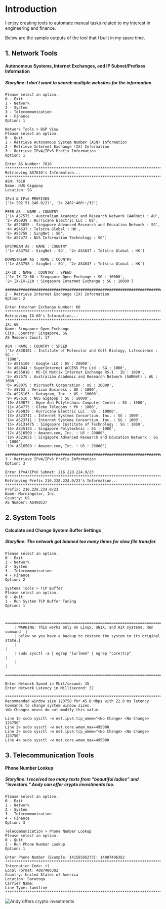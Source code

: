 # Introduction

I enjoy creating tools to automate manual tasks related to my interest in engineering and finance.

Below are the sample outputs of the tool that I built in my spare time.

## 1. Network Tools
#### Autonomous Systems, Internet Exchanges, and IP Subnet/Prefixes Information
##### Storyline: I don't want to search multiple websites for the information.


    Please select an option.
    0 - Exit
    1 - Network
    2 - System
    3 - Telecommunication
    4 - Finance
    Option: 1

    Network Tools > BGP View
    Please select an option.
    0 - Quit
    1 - Retrieve Autonomous System Number (ASN) Information
    2 - Retrieve Internet Exchange (IX) Information
    3 - Retrieve IPv4/IPv6 Prefix Information
    Option: 1

    Enter AS Number: 7610
    ********************************************************************************
    Retrieving AS7610's Information...
    ********************************************************************************
    ASN: 7610
    Name: NUS Gigapop
    Location: SG

    IPv4 & IPv6 PREFIXES
    ['1> 202.51.240.0/21', '2> 2402:400::/32']

    PEER AS : NAME : COUNTRY
    ['1> AS7575 : Australian Academic and Research Network (AARNet) : AU',
    '2> AS6939 : Hurricane Electric LLC : US',
    '3> AS23855 : Singapore Advanced Research and Education Network : SG',
    '4> AS4637 : Telstra Global : HK',
    '5> AS3758 : SingNet : SG',
    '6> AS7472 : NUS Information Technology : SG']

    UPSTREAM AS : NAME : COUNTRY
    ['1> AS3758 : SingNet : SG', '2> AS4637 : Telstra Global : HK']

    DOWNSTREAM AS : NAME : COUNTRY
    ['1> AS3758 : SingNet : SG', '2> AS4637 : Telstra Global : HK']

    IX-ID : NAME : COUNTRY : SPEED
    ['1> IX-IX-60 : Singapore Open Exchange : SG : 10000',
    '2> IX-IX-210 : Singapore Internet Exchange : SG : 10000']

    ################################################################################
    2 - Retrieve Internet Exchange (IX) Information
    Option: 2

    Enter Internet Exchange Number: 60
    ********************************************************************************
    Retrieving IX-60's Information...
    ********************************************************************************
    IX: 60
    Name: Singapore Open Exchange
    City, Country: Singapore, SG
    AS Members Count: 17

    ASN : NAME : COUNTRY : SPEED
    ['1> AS38181 : Institute of Molecular and Cell Biology, Lifescience : SG : '
    '1000',
    '2> AS15169 : Google LLC : US : 20000',
    '3> AS4844 : SuperInternet ACCESS Pte Ltd : SG : 1000',
    '4> AS55818 : MC-IX Matrix Internet Exchange RS-1 : ID : 1000',
    '5> AS7575 : Australian Academic and Research Network (AARNet) : AU : 1000',
    '6> AS8075 : Microsoft Corporation : US : 20000',
    '7> AS703 : Verizon Business : US : 1000',
    '8> AS26163 : Datagram, Inc. : US : 10000',
    '9> AS7610 : NUS Gigapop : SG : 10000',
    '10> AS9877 : Ngee Ann Polytechnic Computer Center : SG : 1000',
    '11> AS4775 : Globe Telecoms : PH : 1000',
    '12> AS6939 : Hurricane Electric LLC : US : 10000',
    '13> AS23711 : Internet Systems Consortium, Inc. : SG : 1000',
    '14> AS23711 : Internet Systems Consortium, Inc. : SG : 1000',
    '15> AS131475 : Singapore Institute of Technology : SG : 1000',
    '16> AS45133 : Singapore Polytechnic : SG : 1000',
    '17> AS16509 : Amazon.com, Inc. : US : 20000',
    '18> AS23855 : Singapore Advanced Research and Education Network : SG : 1000',
    '19> AS16509 : Amazon.com, Inc. : US : 20000']

    ################################################################################
    3 - Retrieve IPv4/IPv6 Prefix Information
    Option: 3

    Enter IPv4/IPv6 Subnet: 216.228.224.0/23
    ********************************************************************************
    Retrieving Prefix 216.228.224.0/23's Information...
    ********************************************************************************
    Prefix: 216.228.224.0/23
    Name: Morningstar, Inc.
    Country: US
    AS Number: AS400537

## 2. System Tools
#### Calculate and Change System Buffer Settings
##### Storyline: The network got blamed too many times for slow file transfer.

    Please select an option.
    0 - Exit
    1 - Network
    2 - System
    3 - Telecommunication
    4 - Finance
    Option: 2
    
    Systems Tools > TCP Buffer
    Please select an option.
    0 - Quit
    1 - Run System TCP Buffer Tuning
    Option: 1


        ==========================================================================
        | WARNING: This works only on Linux, UNIX, and AIX systems. Run command  |
        | below so you have a backup to restore the system to its original state.|
        |                                                                        |
        | sudo sysctl -a | egrep "[wr]mem" | egrep "core|tcp"                    |
        |                                                                        |
        ==========================================================================
        
    Enter Network Speed in Mbit/second: 45
    Enter Network Latency in Millisecond: 22

    ********************************************************************************
    Recommended window size 123750 for 45.0 Mbps with 22.0 ms latency.
    Commands to change system window sizes.
    <No Change> means do not modify this value.

    Line 1> sudo sysctl -w net.ipv4.tcp_wmem="<No Change> <No Change> 123750"
    Line 2> sudo sysctl -w net.core.wmem_max=495000
    Line 3> sudo sysctl -w net.ipv4.tcp_wmem="<No Change> <No Change> 123750"
    Line 4> sudo sysctl -w net.core.wmem_max=495000

## 3. Telecommunication Tools
#### Phone Number Lookup
##### Storyline: I received too many texts from “beautiful ladies” and "investors." Andy can offer crypto investments too.

    Please select an option.
    0 - Exit
    1 - Network
    2 - System
    3 - Telecommunication
    4 - Finance
    Option: 3
    
    Telecommunication > Phone Number Lookup
    Please select an option.
    0 - Quit
    1 - Run Phone Number Lookup
    Option: 1

    Enter Phone Number (Example: 14158586273): 14087406382
    ********************************************************************************
    Internation Code: +1
    Local Format: 4087406382
    Country: United States of America
    Location: Saratoga
    Carrier Name:
    Line Type: landline
    ********************************************************************************

![Andy offers crypto investments](/images/20240424_005044000_iOS.png)